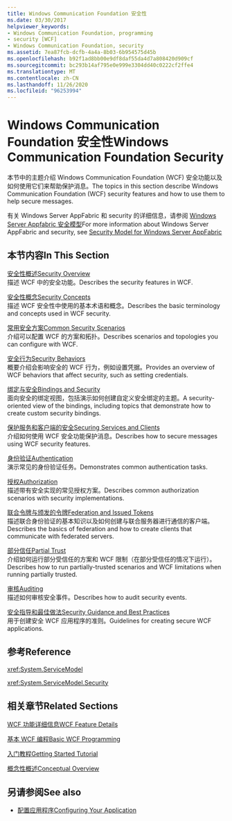 ```yaml
---
title: Windows Communication Foundation 安全性
ms.date: 03/30/2017
helpviewer_keywords:
- Windows Communication Foundation, programming
- security [WCF]
- Windows Communication Foundation, security
ms.assetid: 7ea87fcb-dcfb-4a4a-8b03-6b954575d45b
ms.openlocfilehash: b92f1ad8bb00e9df8daf55da4d7a808420d909cf
ms.sourcegitcommit: bc293b14af795e0e999e3304dd40c0222cf2ffe4
ms.translationtype: MT
ms.contentlocale: zh-CN
ms.lasthandoff: 11/26/2020
ms.locfileid: "96253994"
---
```

# <a name="windows-communication-foundation-security"></a><span data-ttu-id="02a0d-102">Windows Communication Foundation 安全性</span><span class="sxs-lookup"><span data-stu-id="02a0d-102">Windows Communication Foundation Security</span></span>

<span data-ttu-id="02a0d-103">本节中的主题介绍 Windows Communication Foundation (WCF) 安全功能以及如何使用它们来帮助保护消息。</span><span class="sxs-lookup"><span data-stu-id="02a0d-103">The topics in this section describe Windows Communication Foundation (WCF) security features and how to use them to help secure messages.</span></span>  
  
 <span data-ttu-id="02a0d-104">有关 Windows Server AppFabric 和 security 的详细信息，请参阅 [Windows Server Appfabric 安全模型](/previous-versions/appfabric/ee677202(v=azure.10))</span><span class="sxs-lookup"><span data-stu-id="02a0d-104">For more information about Windows Server AppFabric and security, see [Security Model for Windows Server AppFabric](/previous-versions/appfabric/ee677202(v=azure.10))</span></span>  
  
## <a name="in-this-section"></a><span data-ttu-id="02a0d-105">本节内容</span><span class="sxs-lookup"><span data-stu-id="02a0d-105">In This Section</span></span>  

 [<span data-ttu-id="02a0d-106">安全性概述</span><span class="sxs-lookup"><span data-stu-id="02a0d-106">Security Overview</span></span>](security-overview.md)  
 <span data-ttu-id="02a0d-107">描述 WCF 中的安全功能。</span><span class="sxs-lookup"><span data-stu-id="02a0d-107">Describes the security features in WCF.</span></span>  
  
 [<span data-ttu-id="02a0d-108">安全性概念</span><span class="sxs-lookup"><span data-stu-id="02a0d-108">Security Concepts</span></span>](security-concepts.md)  
 <span data-ttu-id="02a0d-109">描述 WCF 安全性中使用的基本术语和概念。</span><span class="sxs-lookup"><span data-stu-id="02a0d-109">Describes the basic terminology and concepts used in WCF security.</span></span>  
  
 [<span data-ttu-id="02a0d-110">常用安全方案</span><span class="sxs-lookup"><span data-stu-id="02a0d-110">Common Security Scenarios</span></span>](common-security-scenarios.md)  
 <span data-ttu-id="02a0d-111">介绍可以配置 WCF 的方案和拓扑。</span><span class="sxs-lookup"><span data-stu-id="02a0d-111">Describes scenarios and topologies you can configure with WCF.</span></span>  
  
 [<span data-ttu-id="02a0d-112">安全行为</span><span class="sxs-lookup"><span data-stu-id="02a0d-112">Security Behaviors</span></span>](security-behaviors-in-wcf.md)  
 <span data-ttu-id="02a0d-113">概要介绍会影响安全的 WCF 行为，例如设置凭据。</span><span class="sxs-lookup"><span data-stu-id="02a0d-113">Provides an overview of WCF behaviors that affect security, such as setting credentials.</span></span>  
  
 [<span data-ttu-id="02a0d-114">绑定与安全</span><span class="sxs-lookup"><span data-stu-id="02a0d-114">Bindings and Security</span></span>](bindings-and-security.md)  
 <span data-ttu-id="02a0d-115">面向安全的绑定视图，包括演示如何创建自定义安全绑定的主题。</span><span class="sxs-lookup"><span data-stu-id="02a0d-115">A security-oriented view of the bindings, including topics that demonstrate how to create custom security bindings.</span></span>  
  
 [<span data-ttu-id="02a0d-116">保护服务和客户端的安全</span><span class="sxs-lookup"><span data-stu-id="02a0d-116">Securing Services and Clients</span></span>](securing-services-and-clients.md)  
 <span data-ttu-id="02a0d-117">介绍如何使用 WCF 安全功能保护消息。</span><span class="sxs-lookup"><span data-stu-id="02a0d-117">Describes how to secure messages using WCF security features.</span></span>  
  
 [<span data-ttu-id="02a0d-118">身份验证</span><span class="sxs-lookup"><span data-stu-id="02a0d-118">Authentication</span></span>](authentication-in-wcf.md)  
 <span data-ttu-id="02a0d-119">演示常见的身份验证任务。</span><span class="sxs-lookup"><span data-stu-id="02a0d-119">Demonstrates common authentication tasks.</span></span>  
  
 [<span data-ttu-id="02a0d-120">授权</span><span class="sxs-lookup"><span data-stu-id="02a0d-120">Authorization</span></span>](authorization-in-wcf.md)  
 <span data-ttu-id="02a0d-121">描述带有安全实现的常见授权方案。</span><span class="sxs-lookup"><span data-stu-id="02a0d-121">Describes common authorization scenarios with security implementations.</span></span>  
  
 [<span data-ttu-id="02a0d-122">联合令牌与颁发的令牌</span><span class="sxs-lookup"><span data-stu-id="02a0d-122">Federation and Issued Tokens</span></span>](federation-and-issued-tokens.md)  
 <span data-ttu-id="02a0d-123">描述联合身份验证的基本知识以及如何创建与联合服务器进行通信的客户端。</span><span class="sxs-lookup"><span data-stu-id="02a0d-123">Describes the basics of federation and how to create clients that communicate with federated servers.</span></span>  
  
 [<span data-ttu-id="02a0d-124">部分信任</span><span class="sxs-lookup"><span data-stu-id="02a0d-124">Partial Trust</span></span>](partial-trust.md)  
 <span data-ttu-id="02a0d-125">介绍如何运行部分受信任的方案和 WCF 限制（在部分受信任的情况下运行）。</span><span class="sxs-lookup"><span data-stu-id="02a0d-125">Describes how to run partially-trusted scenarios and WCF limitations when running partially trusted.</span></span>  
  
 [<span data-ttu-id="02a0d-126">审核</span><span class="sxs-lookup"><span data-stu-id="02a0d-126">Auditing</span></span>](auditing-security-events.md)  
 <span data-ttu-id="02a0d-127">描述如何审核安全事件。</span><span class="sxs-lookup"><span data-stu-id="02a0d-127">Describes how to audit security events.</span></span>  
  
 [<span data-ttu-id="02a0d-128">安全指导和最佳做法</span><span class="sxs-lookup"><span data-stu-id="02a0d-128">Security Guidance and Best Practices</span></span>](security-guidance-and-best-practices.md)  
 <span data-ttu-id="02a0d-129">用于创建安全 WCF 应用程序的准则。</span><span class="sxs-lookup"><span data-stu-id="02a0d-129">Guidelines for creating secure WCF applications.</span></span>  
  
## <a name="reference"></a><span data-ttu-id="02a0d-130">参考</span><span class="sxs-lookup"><span data-stu-id="02a0d-130">Reference</span></span>  

 <xref:System.ServiceModel>  
  
 <xref:System.ServiceModel.Security>  
  
## <a name="related-sections"></a><span data-ttu-id="02a0d-131">相关章节</span><span class="sxs-lookup"><span data-stu-id="02a0d-131">Related Sections</span></span>  

 [<span data-ttu-id="02a0d-132">WCF 功能详细信息</span><span class="sxs-lookup"><span data-stu-id="02a0d-132">WCF Feature Details</span></span>](index.md)  
  
 [<span data-ttu-id="02a0d-133">基本 WCF 编程</span><span class="sxs-lookup"><span data-stu-id="02a0d-133">Basic WCF Programming</span></span>](../basic-wcf-programming.md)  
  
 [<span data-ttu-id="02a0d-134">入门教程</span><span class="sxs-lookup"><span data-stu-id="02a0d-134">Getting Started Tutorial</span></span>](../getting-started-tutorial.md)  
  
 [<span data-ttu-id="02a0d-135">概念性概述</span><span class="sxs-lookup"><span data-stu-id="02a0d-135">Conceptual Overview</span></span>](../conceptual-overview.md)  
  
## <a name="see-also"></a><span data-ttu-id="02a0d-136">另请参阅</span><span class="sxs-lookup"><span data-stu-id="02a0d-136">See also</span></span>

- [<span data-ttu-id="02a0d-137">配置应用程序</span><span class="sxs-lookup"><span data-stu-id="02a0d-137">Configuring Your Application</span></span>](../diagnostics/configuring-your-application.md)
